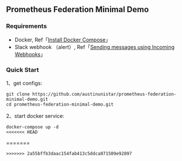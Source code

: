 ## Prometheus Federation Minimal Demo

### Requirements

- Docker, Ref「[Install Docker Compose](https://docs.docker.com/compose/)」
- Slack webhook （alert）, Ref「[Sending messages using Incoming Webhooks](https://api.slack.com/messaging/webhooks)」

### Quick Start

1、get configs:

```shell
git clone https://github.com/austinunistar/prometheus-federation-minimal-demo.git
cd prometheus-federation-minimal-demo.git
```
2、start docker service:

```shell
docker-compose up -d
<<<<<<< HEAD
```
=======
```
>>>>>>> 2a55bffb3daac154fab413c5ddca071509e92897
